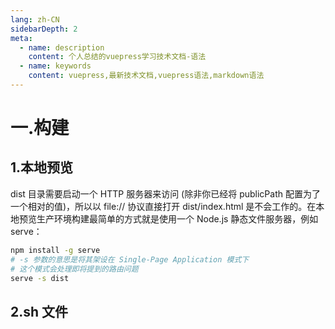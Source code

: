 ```yaml
---
lang: zh-CN
sidebarDepth: 2
meta:
  - name: description
    content: 个人总结的vuepress学习技术文档-语法
  - name: keywords
    content: vuepress,最新技术文档,vuepress语法,markdown语法
---
```


# 一.构建

## 1.本地预览

dist 目录需要启动一个 HTTP 服务器来访问 (除非你已经将 publicPath 配置为了一个相对的值)，所以以 file:// 协议直接打开 dist/index.html 是不会工作的。在本地预览生产环境构建最简单的方式就是使用一个 Node.js 静态文件服务器，例如 serve：

```sh
npm install -g serve
# -s 参数的意思是将其架设在 Single-Page Application 模式下
# 这个模式会处理即将提到的路由问题
serve -s dist
```

## 2.sh 文件
